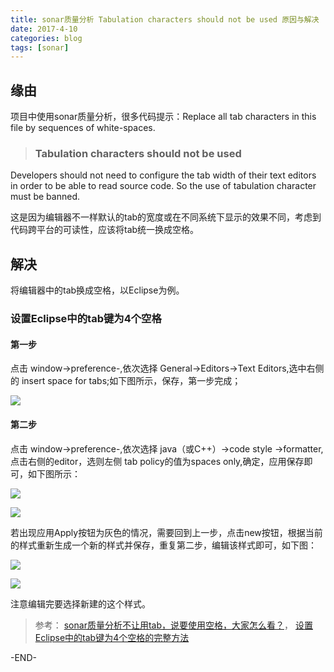 ```yaml
---
title: sonar质量分析 Tabulation characters should not be used 原因与解决
date: 2017-4-10
categories: blog
tags: [sonar] 
---
```


## 缘由

项目中使用sonar质量分析，很多代码提示：Replace all tab characters in this file by sequences of white-spaces.

> ### Tabulation characters should not be used 
Developers should not need to configure the tab width of their text editors in order to be able to read source code. So the use of tabulation character must be banned. 

这是因为编辑器不一样默认的tab的宽度或在不同系统下显示的效果不同，考虑到代码跨平台的可读性，应该将tab统一换成空格。

## 	解决

将编辑器中的tab换成空格，以Eclipse为例。

### 设置Eclipse中的tab键为4个空格

#### 第一步

点击 window->preference-,依次选择 General->Editors->Text Editors,选中右侧的 insert space for tabs;如下图所示，保存，第一步完成；

![](http://ww2.sinaimg.cn/large/6af06d97gw1ergh3aoyd8j20h30cadhv.jpg)

#### 第二步
点击 window->preference-,依次选择 java（或C++）->code style ->formatter,点击右侧的editor，选则左侧 tab policy的值为spaces only,确定，应用保存即可，如下图所示：

![](http://ww3.sinaimg.cn/large/6af06d97gw1ergh3bdz3qj20j00cb40g.jpg)

![](http://ww3.sinaimg.cn/large/6af06d97gw1ergh3c1rugj20ss06q75t.jpg)

若出现应用Apply按钮为灰色的情况，需要回到上一步，点击new按钮，根据当前的样式重新生成一个新的样式并保存，重复第二步，编辑该样式即可，如下图： 

![](http://ww4.sinaimg.cn/large/6af06d97gw1ergh3crmmij20jn0ilad1.jpg)

![](http://ww2.sinaimg.cn/large/6af06d97gw1ergh3d9na3j20as067gly.jpg)

注意编辑完要选择新建的这个样式。

> 参考：
[sonar质量分析不让用tab，说要使用空格，大家怎么看？](http://www.oschina.net/question/1772009_166774)，
[设置Eclipse中的tab键为4个空格的完整方法](http://my.oschina.net/xunxun10/blog/110074)

-END-